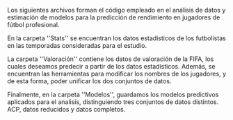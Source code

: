 Los siguientes archivos forman el código empleado en el análisis de datos y estimación de modelos para la predicción de rendimiento en jugadores de fútbol profesional.

En la carpeta ''Stats'' se encuentran los datos estadisticos de los futbolistas en las temporadas consideradas para el estudio.

La carpeta ''Valoración'' contiene los datos de valoración de la FIFA, los cuales deseamos predecir a partir de los datos estadísticos. 
Además, se encuentran las herramientas para modificar los nombres de los jugadores, y de esta forma, poder unificar los dos conjuntos de datos.

Finalmente, en la carpeta ''Modelos'', guardamos los modelos predictivos aplicados para el analisis, distinguiendo tres conjuntos de datos distintos. ACP, datos reducidos y datos completos.
